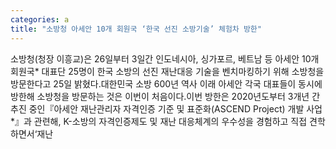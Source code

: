 ```yaml
---
categories: a
title: "소방청 아세안 10개 회원국 ‘한국 선진 소방기술’ 체험차 방한"
---
```

소방청(청장 이흥교)은 26일부터 3일간 인도네시아, 싱가포르, 베트남 등 아세안 10개 회원국* 대표단 25명이 한국 소방의 선진 재난대응 기술을 벤치마킹하기 위해 소방청을 방문한다고 25일 밝혔다.대한민국 소방 600년 역사 이래 아세안 각국 대표들이 동시에 방한해 소방청을 방문하는 것은 이번이 처음이다.이번 방한은 2020년도부터 3개년 간 추진 중인『아세안 재난관리자 자격인증 기준 및 표준화(ASCEND Project) 개발 사업*』과 관련해, K-소방의 자격인증제도 및 재난 대응체계의 우수성을 경험하고 직접 견학하면서‘재난